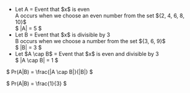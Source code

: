 <ul>
    <li> Let A = Event that $x$ is even <br/>
    A occurs when we choose an even number from the set ${2, 4, 6, 8, 10}$ <br/>
    $ |A| = 5 $
    <li> Let B = Event that $x$ is divisible by 3 <br/>
    B occurs when we choose a number from the set ${3, 6, 9}$ <br/>
    $ |B| = 3 $
    <li> Let $A \cap B$ = Event that $x$ is even and divisible by 3 <br/>
    $ |A \cap B| = 1 $
</ul>

$ Pr(A|B) = \frac{|A \cap B|}{|B|} $

$ Pr(A|B) = \frac{1}{3} $

